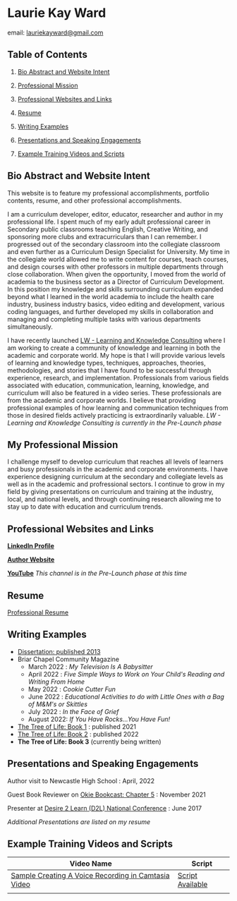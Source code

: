 # Laurie Kay Ward 

email: lauriekayward@gmail.com

## Table of Contents

1. [Bio Abstract and Website Intent](#bio-abstract-and-website-intent)

2. [Professional Mission](#my-professional-mission)

3. [Professional Websites and Links](#professional-websites-and-links)

4. [Resume](#resume)

5. [Writing Examples](#writing-examples)

6. [Presentations and Speaking Engagements](#presentations-and-speaking-engagements)

7. [Example Training Videos and Scripts](#example-training-videos-and-scripts)


## Bio Abstract and Website Intent

This website is to feature my professional accomplishments, portfolio contents, resume, and other professional accomplishments.

I am a curriculum developer, editor, educator, researcher and author in my professional life. I spent much of my early adult professional career in Secondary public classrooms teaching English, Creative Writing, and sponsoring more clubs and extracurriculars than I can remember. I progressed out of the secondary classroom into the collegiate classroom and even further as a Curriculum Design Specialist for University. My time in the collegiate world allowed me to write content for courses, teach courses, and design courses with other professors in multiple departments through close collaboration. When given the opportunity, I moved from the world of academia to the business sector as a Director of Curriculum Development. In this position my knowledge and skills surrounding curriculum expanded beyond what I learned in the world academia to include the health care industry, business industry basics, video editing and development, various coding languages, and further developed my skills in collaboration and managing and completing multiple tasks with various departments simultaneously. 

I have recently launched [LW - Learning and Knowledge Consulting](https://www.youtube.com/channel/UCyKRYDndOS6lVgMwnX4ls1g/featured) where I am working to create a community of knowledge and learning in both the academic and corporate world. My hope is that I will provide various levels of learning and knowledge types, techniques, approaches, theories, methodologies, and stories that I have found to be successful through experience, research, and implementation. Professionals from various fields associated with education, communication, learning, knowledge, and curriculum will also be featured in a video series. These professionals are from the academic and corporate worlds. I believe that providing professional examples of how learning and communication techniques from those in desired fields actively practicing is extraordinarily valuable. *LW - Learning and Knowledge Consulting is currently in the Pre-Launch phase*

## My Professional Mission

I challenge myself to develop curriculum that reaches all levels of learners and busy professionals in the academic and corporate environments. I have experience designing curriculum at the secondary and collegiate levels as well as in the academic and profressional sectors. I continue to grow in my field by giving presentations on curriculum and training at the industry, local, and national levels, and through continuing research allowing me to stay up to date with education and curriculum trends.

## Professional Websites and Links

[**LinkedIn Profile**](https://www.linkedin.com/in/laurie-ward-ph-d-m-ed-m-b-a-99b582155/)

[**Author Website**](https://store.bookbaby.com/profile/LKWard)

[**YouTube**](https://www.youtube.com/channel/UCyKRYDndOS6lVgMwnX4ls1g/featured) *This channel is in the Pre-Launch phase at this time*

## Resume

[Professional Resume](https://github.com/laurieward333/Professional_Space/blob/main/Laurie%20Kay%20Ward%20CV.docx)

## Writing Examples

- [Dissertation: published 2013](https://shareok.org/handle/11244/10476/browse?type=author&value=Ward%2C+Laurie)
- Briar Chapel Community Magazine 
  - March 2022 : *My Television Is A Babysitter* 
  - April 2022 : *Five Simple Ways to Work on Your Child's Reading and Writing From Home*
  - May 2022 : *Cookie Cutter Fun*
  - June 2022 : *Educational Activities to do with Little Ones with a Bag of M&M's or Skittles*
  - July 2022 : *In the Face of Grief*
  - August 2022: *If You Have Rocks...You Have Fun!*
-  [The Tree of Life: Book 1](https://www.amazon.com/Tree-Life-Book-L-K-Ward/dp/1667806688/ref=sr_1_1?crid=37ZBIWCKV7VZQ&keywords=lk+ward&qid=1658255724&sprefix=lk+ward%2Caps%2C86&sr=8-1) : published 2021
-  [The Tree of Life: Book 2](https://www.amazon.com/Tree-Life-Book-L-K-Ward/dp/1667823027/ref=sr_1_2?crid=17Q15JC3YJ910&keywords=lk+ward&qid=1658255800&s=books&sprefix=lk+ward%2Cstripbooks%2C61&sr=1-2) : published 2022
-  **The Tree of Life: Book 3** (currently being written)

## Presentations and Speaking Engagements

Author visit to Newcastle High School
: April, 2022

Guest Book Reviewer on [Okie Bookcast: Chapter 5](http://tun.in/pkFz7)
: November 2021

Presenter at [Desire 2 Learn (D2L) National Conference](https://www.d2l.com/blog/3-ways-keep-students-instructors-engaged-online-courses/)
: June 2017

*Additional Presentations are listed on my resume*

## Example Training Videos and Scripts

| Video Name     | Script     |
| -------------- |----------- |
| [Sample Creating A Voice Recording in Camtasia Video](https://github.com/laurieward333/laurieward333.github.io/blob/main/Sample%20Creating%20A%20Voice%20Recording%20In%20Camtasia%20Video.mp4) | [Script Available](https://github.com/laurieward333/laurieward333.github.io/blob/main/Sample%20Script%20for%20Creating%20a%20Voice%20Recording%20in%20Camtasia%20Video.pdf) |
|  | |



